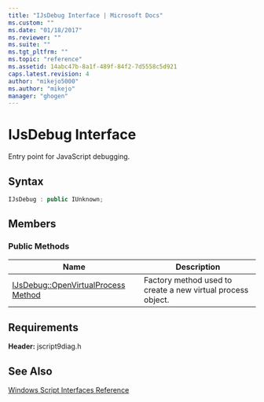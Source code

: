 ```yaml
---
title: "IJsDebug Interface | Microsoft Docs"
ms.custom: ""
ms.date: "01/18/2017"
ms.reviewer: ""
ms.suite: ""
ms.tgt_pltfrm: ""
ms.topic: "reference"
ms.assetid: 14abc47b-8a1f-489f-84f2-7d5558c5d921
caps.latest.revision: 4
author: "mikejo5000"
ms.author: "mikejo"
manager: "ghogen"
---
```

# IJsDebug Interface
Entry point for JavaScript debugging.  
  
## Syntax  
  
```cpp
IJsDebug : public IUnknown;  
```  
  
## Members  
  
### Public Methods  
  
|Name|Description|  
|----------|-----------------|  
|[IJsDebug::OpenVirtualProcess Method](../../winscript/reference/ijsdebug-openvirtualprocess-method.md)|Factory method used to create a new virtual process object.|  
  
## Requirements  
 **Header:** jscript9diag.h  
  
## See Also  
 [Windows Script Interfaces Reference](../../winscript/reference/windows-script-interfaces-reference.md)
